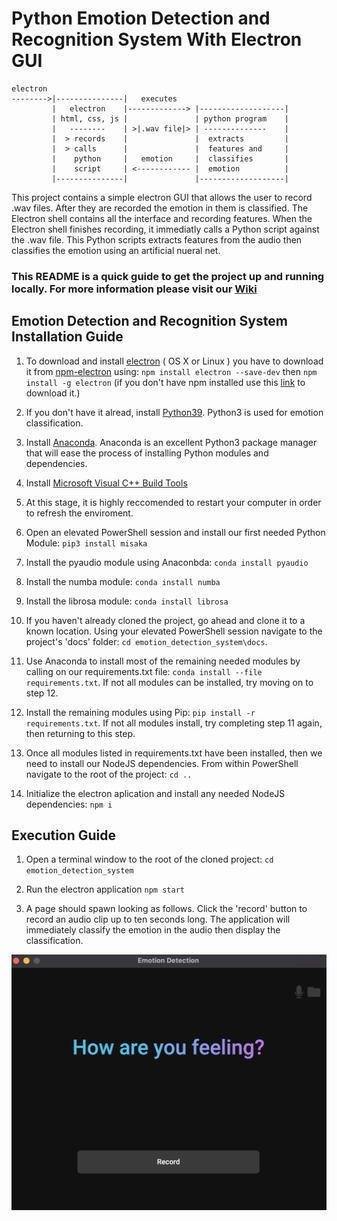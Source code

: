 # Python Emotion Detection and Recognition System With Electron GUI

```text
electron
-------->|---------------|   executes 
         |   electron    |-------------> |-------------------|
         | html, css, js |               | python program    |
         |   --------    | >|.wav file|> | --------------    |
         |  > records    |               |  extracts         |
         |  > calls      |               |  features and     |
         |    python     |   emotion     |  classifies       |
         |    script     | <------------ |  emotion          |
         |---------------|               |-------------------|
```

This project contains a simple electron GUI that allows the user to record .wav files. After they are recorded the emotion in them is classified. The Electron shell contains all the interface and recording features. When the Electron shell finishes recording, it immediatly calls a Python script against the .wav file. This Python scripts extracts features from the audio then classifies the emotion using an artificial nueral net.


### This README is a quick guide to get the project up and running locally. For more information please visit our [Wiki](https://github.com/DaltonWemer/emotion-detection-system/wiki)


## Emotion Detection and Recognition System Installation Guide

1. To download and install [electron](https://electron.atom.io) ( OS X or Linux ) you have to download it from [npm-electron](https://www.npmjs.com/package/electron) using: 
   `npm install electron --save-dev` then `npm install -g electron`
   (if you don't have npm installed use this [link](https://nodejs.org/en/download/) to download it.)

2. If you don't have it alread, install [Python39](https://www.python.org/downloads/). Python3 is used for emotion classification.

3. Install [Anaconda](https://www.anaconda.com/products/individual). Anaconda is an excellent Python3 package manager that will ease the process of installing Python modules and dependencies.
   
4. Install [Microsoft Visual C++ Build Tools](https://visualstudio.microsoft.com/visual-cpp-build-tools/) 

5. At this stage, it is highly reccomended to restart your computer in order to refresh the enviroment.

6. Open an elevated PowerShell session and install our first needed Python Module: `pip3 install misaka`

7. Install the pyaudio module using Anaconbda: `conda install pyaudio`

8. Install the numba module: `conda install numba`

9. Install the librosa module: `conda install librosa` 

10. If you haven't already cloned the project, go ahead and clone it to a known location. Using your elevated PowerShell session navigate to the project's 'docs' folder: `cd emotion_detection_system\docs`. 

11. Use Anaconda to install most of the remaining needed modules by calling on our requirements.txt file: `conda install --file requirements.txt`. If not all modules can be installed, try moving on to step 12.

12. Install the remaining modules using Pip: `pip install -r requirements.txt`. If not all modules install, try completing step 11 again, then returning to this step.

13. Once all modules listed in requirements.txt have been installed, then we need to install our NodeJS dependencies. From within PowerShell navigate to the root of the project: `cd ..`

14. Initialize the electron aplication and install any needed NodeJS dependencies: ```npm i```

## Execution Guide

1. Open a terminal window to the root of the cloned project: ```cd emotion_detection_system```

2. Run the electron application ```npm start```

4. A page should spawn looking as follows. Click the 'record' button to record an audio clip up to ten seconds long. The application will immediately classify the emotion in the audio then display the classification.

![alt text](../img/currentGUI.png)



